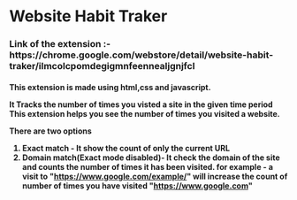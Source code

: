 <h1> Website Habit Traker</h1>

<h3> Link of the extension :- https://chrome.google.com/webstore/detail/website-habit-traker/ilmcolcpomdegigmnfeennealjgnjfcl</h3>

<h4>This extension is made using html,css and javascript.

It Tracks the number of times you visted a site in the given time period
This extension helps you see the number of times you visited a website.

There are two options
1. Exact match - It show the count of only the current URL
2. Domain match(Exact mode disabled)- It check the domain of the site and counts the number of times it has been visited. for example - a visit to "https://www.google.com/example/" will increase the count of number of times you have 
 visited "https://www.google.com"
</h4>